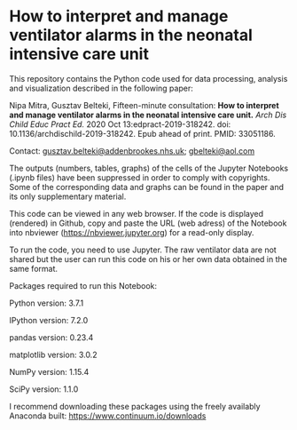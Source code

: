 # How to interpret and manage ventilator alarms in the neonatal intensive care unit

This repository contains the Python code used for data processing, analysis and visualization described in the following paper:

Nipa Mitra, Gusztav Belteki, Fifteen-minute consultation: __How to interpret and manage ventilator alarms in the neonatal intensive care unit.__ _Arch Dis Child Educ Pract Ed._ 2020 Oct 13:edpract-2019-318242. doi: 10.1136/archdischild-2019-318242. Epub ahead of print. PMID: 33051186.

Contact: gusztav.belteki@addenbrookes.nhs.uk; gbelteki@aol.com

The outputs (numbers, tables, graphs) of the cells of the Jupyter Notebooks (.ipynb files) have been suppressed in order to comply with copyrights. Some of the corresponding data and graphs can be found in the paper and its only supplementary material.

This code can be viewed in any web browser. If the code is displayed (rendered) in Github, copy and paste the URL (web adress) of the Notebook into nbviewer (https://nbviewer.jupyter.org) for a read-only display.

To run the code, you need to use Jupyter. The raw ventilator data are not shared but the user can run this code on his or her own data obtained in the same format.

Packages required to run this Notebook:

Python version: 3.7.1

IPython version: 7.2.0

pandas version: 0.23.4

matplotlib version: 3.0.2

NumPy version: 1.15.4

SciPy version: 1.1.0

I recommend downloading these packages using the freely availably Anaconda built: https://www.continuum.io/downloads
